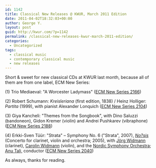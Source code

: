 ```yaml
---
id: 1142
title: Classical New Releases @ KWUR, March 2011 Edition
date: 2011-04-02T18:32:03+00:00
author: George Y.
layout: post
guid: http://kwur.com/?p=1142
permalink: /classical-new-releases-kwur-march-2011-edition/
categories:
  - Uncategorized
tags:
  - classical music
  - contemporary classical music
  - new releases
---
```

<div class="pf-content">
  <p>
    Short & sweet for new classical CDs at KWUR last month, because all of them are from one label, ECM New Series:
  </p>
  
  <p>
    (1) Trio Mediaeval: "A Worcester Ladymass" (<a href="http://www.ecmrecords.com/Catalogue/New_Series/2100/2166.php?cat=&we_start=0&lvredir=3092">ECM New Series 2166</a>)
  </p>
  
  <p>
    (2) Robert Schumann: <em>Kreisleriana</em> (first edition, 1838) / Heinz Holliger: <em>Partita</em> (1999), with pianist Alexander Lonquich (<a href="http://www.ecmrecords.com/Catalogue/New_Series/2100/2104.php?cat=&we_start=8&lvredir=3092">ECM New Series 2104</a>)
  </p>
  
  <p>
    (3) Giya Kancheli: "Themes from the Songbook", with Dino Saluzzi (bandoneon), Gidon Kremer (violin) and Andrei Pushkarev (vibraphone) (<a href="http://www.ecmrecords.com/Catalogue/ECM/2100/2188.php?cat=&we_start=16&lvredir=3092">ECM New Series 2188</a>)
  </p>
  
  <p>
    (4) Erkki-Sven Tüür: "Strata" – Symphony No. 6 ("Strata", 2007), <em><a class="schwarzgrau" href="http://www.ecmrecords.com/Catalogue/titlelist.php?tiaas=1&cat=&lv_redir=&we_search=%2BNo%26%23275%3Bsis">No?sis</a></em> (Concerto for clarinet, violin and orchestra; 2005), with <a class="schwarzgrau" href="http://www.ecmrecords.com/Catalogue/titlelist.php?acat=Artists%2FWidmann+J%F6rg+%23%23J%F6rg+Widmann">Jörg Widmann</a> (clarinet), <a class="schwarzgrau" href="http://www.ecmrecords.com/Catalogue/titlelist.php?acat=Artists%2FWidmann+Carolin%23%23Carolin+Widmann">Carolin Widmann</a> (violin), and the <a class="schwarzgrau" href="http://www.ecmrecords.com/Catalogue/titlelist.php?acat=Artists%2FNordic+Symphony+Orchestra+%23%23Nordic+Symphony+Orchestra">Nordic Symphony Orchestra</a>; <a class="schwarzgrau" href="http://www.ecmrecords.com/Catalogue/titlelist.php?acat=Artists%2FTali+Anu+%23%23Anu+Tali">Anu Tali,</a> conductor (<a href="http://www.ecmrecords.com/Catalogue/New_Series/2000/2040.php?cat=&we_start=16&lvredir=3092">ECM New Series 2040</a>)
  </p>
  
  <p>
    As always, thanks for reading.<br />  
  </p>
</div>